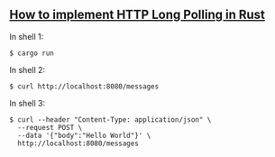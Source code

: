 ## [How to implement HTTP Long Polling in Rust](https://kerkour.com/blog/rust-http-long-polling)

In shell 1:
```shell
$ cargo run
```


In shell 2:
```shell
$ curl http://localhost:8080/messages
```


In shell 3:
```shell
$ curl --header "Content-Type: application/json" \
  --request POST \
  --data '{"body":"Hello World"}' \
  http://localhost:8080/messages
```

